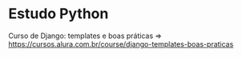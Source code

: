 # Estudo Python

Curso de Django: templates e boas práticas => https://cursos.alura.com.br/course/django-templates-boas-praticas
